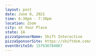 ```yaml
---
layout: post
date: June 8, 2021
time: 6:30pm - 7:30pm
location: Zoom
city: at Your Place
state: IA
pizzaSponsorName: Shift Interactive
pizzaSponsorSite: https://shiftdsm.com/
eventbriteId: 157636784867
---
```


